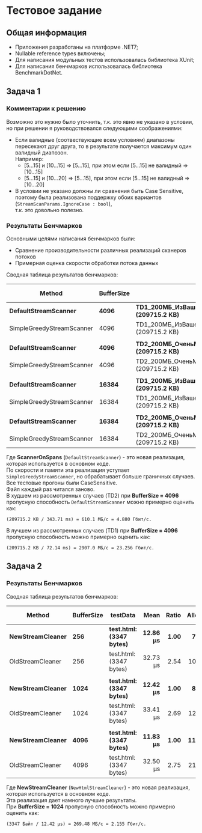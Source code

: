 # Тестовое задание

## Общая информация

- Приложения разработаны на платформе .NET7;
- Nullable reference types включены;
- Для написания модульных тестов использовалась библиотека XUnit;
- Для написания бенчмарков использовалась библиотека BenchmarkDotNet.

## Задача 1

### Комментарии к решению

Возможно это нужно было уточнить, т.к. это явно не указано в условии, но при решении я руководствовался следующими соображениями:

- Если валидные (соотвествующие всем условиям) диапазоны пересекают друг друга, то в результате получается максимум один валидный диапозон.  
  Например:
  - [5...15] и [10...15] => [5...15], при этом если [5...15] не валидный => [10...15]
  - [5...15] и [10...20] => [5...15], при этом если [5...15] не валидный => [10...20]
- В условии не указано должны ли сравнения быть Case Sensitive, поэтому была реализована поддержку обоих вариантов (`StreamScanParams.IgnoreCase : bool`),  
  т.к. это довольно полезно.

### Результаты Бенчмарков

Основными целями написания бенчмарков были:
- Сравнение производительности различных реализаций сканеров потоков
- Примерная оценка скорости обработки потока данных

Сводная таблица результатов бенчмарков:

|                    Method | BufferSize | testData                                                                           |      Mean | Ratio |    Allocated | Alloc Ratio |
|-------------------------- |----------- |------------------------------------------------------------------------------------|----------:|------:|-------------:|------------:|
|      **DefaultStreamScanner** |       **4096** | **TD1_200МБ_ИзВашегоПисьма_ОдинБольшойДиапазон:<br/> (209715.2 KB)**           | **195.31 ms** |  **1.00** |    **257.61 KB** |        **1.00** |
| SimpleGreedyStreamScanner |       4096 | TD1_200МБ_ИзВашегоПисьма_ОдинБольшойДиапазон:<br/> (209715.2 KB)                   | 195.19 ms |  1.00 |    257.59 KB |        1.00 |
|                           |            |                                                                                    |           |       |              |             |
|      **DefaultStreamScanner** |       **4096** | **TD2_200МБ_ОченьМногоДиапазонов(Валидных&lt;Невалидных):<br/> (209715.2 KB)** | **343.71 ms** |  **1.00** | **224467.07 KB** |        **1.00** |
| SimpleGreedyStreamScanner |       4096 | TD2_200МБ_ОченьМногоДиапазонов(Валидных&lt;Невалидных):<br/> (209715.2 KB)      | 280.31 ms |  0.82 |  67852.42 KB |        0.30 |
|                           |            |                                                                                    |           |       |              |             |
|      **DefaultStreamScanner** |      **16384** | **TD1_200МБ_ИзВашегоПисьма_ОдинБольшойДиапазон:<br/> (209715.2 KB)**           |  **72.14 ms** |  **1.00** |    **275.34 KB** |        **1.00** |
| SimpleGreedyStreamScanner |      16384 | TD1_200МБ_ИзВашегоПисьма_ОдинБольшойДиапазон:<br/> (209715.2 KB)                |  71.31 ms |  0.99 |    275.35 KB |        1.00 |
|                           |            |                                                                                    |           |       |              |             |
|      **DefaultStreamScanner** |      **16384** | **TD2_200МБ_ОченьМногоДиапазонов(Валидных&lt;Невалидных):<br/> (209715.2 KB)**  | **192.06 ms** |  **1.00** | **211187.55 KB** |        **1.00** |
| SimpleGreedyStreamScanner |      16384 | TD2_200МБ_ОченьМногоДиапазонов(Валидных&lt;Невалидных):<br/> (209715.2 KB)      | 152.20 ms |  0.79 |  69922.54 KB |        0.33 |

Где **ScannerOnSpans** (`DefaultStreamScanner`) - это новая реализация, которая используется в основном коде.  
По скорости и памяти эта реализация уступает `SimpleGreedyStreamScanner`, но обрабатывает больше граничных случаев.  
Все тестовые прогоны были CaseSensitive.  
Файл каждый раз читался заново.  
В худшем из рассмотренных случаев (TD2) при **BufferSize = 4096** пропусную способность `DefaultStreamScanner` можно примерно оценить как:
```
(209715.2 KB / 343.71 ms) = 610.1 МБ/с = 4.880 Гбит/с.
```

В лучшем из рассмотренных случаев (TD1) при **BufferSize = 4096** пропусную способность можно примерно оценить как:
```
(209715.2 KB / 72.14 ms) = 2907.0 МБ/с = 23.256 Гбит/с.
```

## Задача 2

### Результаты Бенчмарков

Сводная таблица результатов бенчмарков:

|           Method | BufferSize |                testData |     Mean |        Ratio | Allocated | Alloc Ratio |
|----------------- |----------- |------------------------ |---------:|-------------:|----------:|------------:|
| **NewStreamCleaner** |        **256** | **test.html: (3347 bytes)** | **12.86 μs** |  **1.00** |   **7.27 KB** |        **1.00** |
| OldStreamCleaner |        256 | test.html: (3347 bytes) | 32.73 μs |         2.54 |  10.53 KB |        1.45 |
|                  |            |                         |          |              |           |             |
| **NewStreamCleaner** |       **1024** | **test.html: (3347 bytes)** | **12.42 μs** |  **1.00** |  **8.02 KB** |        **1.00** |
| OldStreamCleaner |       1024 | test.html: (3347 bytes) | 33.41 μs |         2.69 |  12.78 KB |        1.59 |
|                  |            |                         |          |              |           |             |
| **NewStreamCleaner** |       **4096** | **test.html: (3347 bytes)** | **11.83 μs** |  **1.00** |  **11.02 KB** |        **1.00** |
| OldStreamCleaner |       4096 | test.html: (3347 bytes) | 32.50 μs |         2.75 |  21.71 KB |        1.97 |

Где **NewStreamCleaner** (`NewHtmlStreamCleaner`) - это новая реализация, которая используется в основном коде.  
Эта реализация дает намного лучшие результаты.  
При **BufferSize = 1024** пропусную способность можно примерно оценить как:
```
(3347 Байт / 12.42 μs) = 269.48 МБ/с = 2.155 Гбит/с.
```